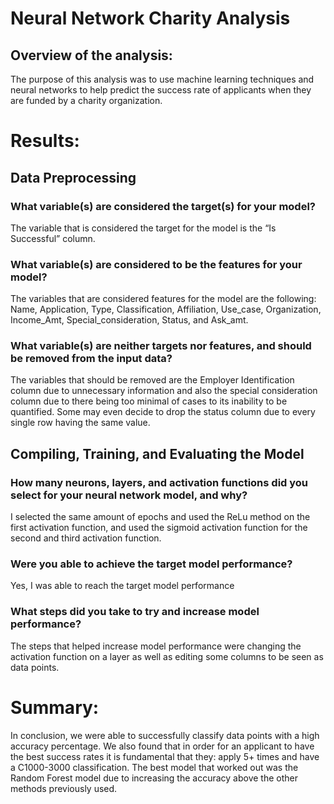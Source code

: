 # Neural Network Charity Analysis

## Overview of the analysis: 

The purpose of this analysis was to use machine learning techniques and neural networks to help predict the success rate of applicants when they are funded by a charity organization.


# Results:  

## Data Preprocessing

### What variable(s) are considered the target(s) for your model?

The variable that is considered the target for the model is the “Is Successful” column.

### What variable(s) are considered to be the features for your model?

The variables that are considered features for the model are the following: Name, Application, Type, Classification, Affiliation, Use_case, Organization, Income_Amt, Special_consideration, Status, and Ask_amt.

### What variable(s) are neither targets nor features, and should be removed from the input data?

The variables that should be removed are the Employer Identification column due to unnecessary information and also the special consideration column due to there being too minimal of cases to its inability to be quantified. Some may even decide to drop the status column due to every single row having the same value.



## Compiling, Training, and Evaluating the Model

### How many neurons, layers, and activation functions did you select for your neural network model, and why?

I selected the same amount of epochs and used the ReLu method on the first activation function, and used the sigmoid activation function for the second and third activation function.

### Were you able to achieve the target model performance?
Yes, I was able to reach the target model performance


### What steps did you take to try and increase model performance?
The steps that helped increase model performance were changing the activation function on a layer as well as editing some columns to be seen as data points.



# Summary:  
In conclusion, we were able to successfully classify data points with a high accuracy percentage. We also found that in order for an applicant to have the best success rates it is fundamental that they: apply 5+ times and have a C1000-3000 classification. The best model that worked out was the Random Forest model due to increasing the accuracy above the other methods previously used.
